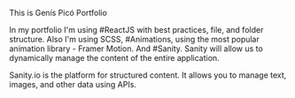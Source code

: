 This is Genís Picó Portfolio

In my portfolio I'm using #ReactJS with best practices, file, and folder structure. Also I'm using SCSS, #Animations, using the most
popular animation library - Framer Motion. And #Sanity. Sanity will allow us to dynamically manage the content of the entire application.

 Sanity.io is the platform for structured content. It allows you to manage text, images, and other data using APIs.
